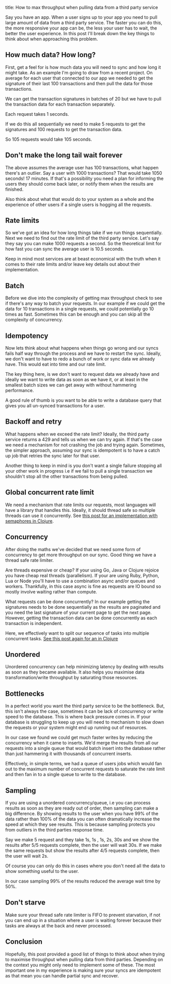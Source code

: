 title:  How to max throughput when pulling data from a third party service

Say you have an app. When a user signs up to your app you need to pull large amount of data from a third party service. The faster you can do this, the more responsive your app can be, the less your user has to wait, the better the user experience. In this post I'll break down the key things to think about when approaching this problem.

## How much data? How long?

First, get a feel for is how much data you will need to sync and how long it might take. As an example I'm going to draw from a recent project. On average for each user that connected to our app we needed to get the signature of their last 100 transactions and then pull the data for those transactions.  

We can get the transaction signatures in batches of 20 but we have to pull the transaction data for each transaction separately. 

Each request takes 1 seconds. 

If we do this all sequentially we need to make 5 requests to get the signatures and 100 requests to get the transaction data. 

So 105 requests would take 105 seconds.

## Don't make the long tail wait forever

The above assumes the average user has 100 transactions, what happen there's an outlier. Say a user with 1000 transactions? That would take 1050 seconds! 17 minutes. If that's a possibility you need a plan for informing the users they should come back later, or notify them when the results are finished. 

Also think about what that would do to your system as a whole and the experience of other users if a single users is hogging all the requests.

## Rate limits

So we've got an idea for how long things take if we run things sequentially. Next we need to find out the rate limit of the third party service. Let's say they say you can make 1000 requests a second. So the theoretical limit for how fast you can sync the average user is 10.5 seconds. 

Keep in mind most services are at beast economical with the truth when it comes to their rate limits and/or leave key details out about their implementation. 

## Batch

Before we dive into the complexity of getting max throughput check to see if there's any way to batch your requests. In our example if we could get the data for 10 transactions in a single requests, we could potentially go 10 times as fast. Sometimes this can be enough and you can skip all the complexity of concurrency.

## Idempotency

Now lets think about what happens when things go wrong and our syncs fails half way through the process and we have to restart the sync. Ideally, we don't want to have to redo a bunch of work or sync data we already have. This would eat into time and our rate limit. 

The key thing here, is we don't want to request data we already have and ideally we want to write data as soon as we have it, or at least in the smallest batch sizes we can get away with without hammering performance.

A good rule of thumb is you want to be able to write a database query that gives you all un-synced transactions for a user.

## Backoff and retry

What happens when we exceed the rate limit? Ideally, the third party service returns a 429 and tells us when we can try again. If that's the case we need a mechanism for not crashing the job and trying again. Sometimes, the simpler approach, assuming our sync is idempotent is to have a catch up job that retries the sync later for that user. 

Another thing to keep in mind is you don't want a single failure stopping all your other work in progress i.e if we fail to pull a single transaction we shouldn't stop all the other transactions from being pulled.

## Global concurrent rate limit

We need a mechanism that rate limits our requests, most languages will have a library that handles this. Ideally, it should thread safe so multiple threads can use it concurrently. See [this post for an implementation with semaphores in Clojure](https://andersmurphy.com/2024/05/06/clojure-managing-throughput-with-virtual-threads.html).

## Concurrency

After doing the maths we've decided that we need some form of concurrency to get more throughput on our sync. Good thing we have a thread safe rate limiter.

Are threads expensive or cheap? If your using Go, Java or Clojure rejoice you have cheap real threads (parallelism). If your are using Ruby, Python, Lua or Node you'll have to use a combination async and/or queues and workers. Thankfully, in this case async is fine as requests are IO bound so mostly involve waiting rather than compute.

What requests can be done concurrently? In our example getting the signatures needs to be done sequentially as the results are paginated and you need the last signature of your current page to get the next page. However, getting the transaction data can be done concurrently as each transaction is independent. 

Here, we effectively want to split our sequence of tasks into multiple concurrent tasks. [See this post again for an in Clojure](https://andersmurphy.com/2024/05/06/clojure-managing-throughput-with-virtual-threads.html)

## Unordered

Unordered concurrency can help minimizing latency by dealing with results as soon as they became available. It also helps you maximise data transformation/write throughput by saturating those resources. 

## Bottlenecks 

In a perfect world you want the third party service to be the bottleneck. But, this isn't always the case, sometimes it can be lack of concurrency or write speed to the database. This is where back pressure comes in. If your database is struggling to keep up you will need to mechanism to slow down the requests or your system might end up running out of resources. 

In our case we found we could get much faster writes by reducing the concurrency when it came to inserts. We'd merge the results from all our requests into a single queue that would batch insert into the database rather than just hammering it with thousands of concurrent inserts.

Effectively, in simple terms, we had a queue of users jobs which would fan out to the maximum number of concurrent requests to saturate the rate limit and then fan in to a single queue to write to the database. 

## Sampling

If you are using a unordered concurrency/queue, i.e you can process results as soon as they are ready out of order, then sampling can make a big difference. By showing results to the user when you have 99% of the data rather than 100% of the data you can often dramatically increase the speed at which they see results. This is because sampling protects you from outliers in the third parties response time. 

Say we make 5 request and they take 1s, 1s , 1s, 2s, 30s and we show the results after 5/5 requests complete, then the user will wait 30s. If we make the same requests but show the results after 4/5 requests complete, then the user will wait 2s.

Of course you can only do this in cases where you don't need all the data to show something useful to the user.

In our case sampling 99% of the results reduced the average wait time by 50%.

## Don't starve

Make sure your thread safe rate limiter is FIFO to prevent starvation, if not you can end up in a situation where a user is waiting forever because their tasks are always at the back and never processed. 

## Conclusion

Hopefully, this post provided a good list of things to think about when trying to maximise throughput when pulling data from third parties. Depending on the context you might only need to implement some of these. The most important one in my experience is making sure your syncs are idempotent as that mean you can handle partial sync and recover.
